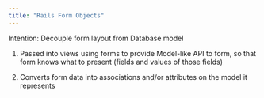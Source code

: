 ```yaml
---
title: "Rails Form Objects"
---
```


Intention: Decouple form layout from Database model

1. Passed into views using forms to provide Model-like API to form, so that form knows what to present (fields and values of those fields)

2. Converts form data into associations and/or attributes on the model it represents

